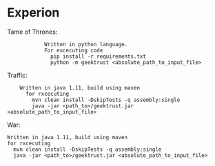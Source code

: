 # Experion

Tame of Thrones:
                
                Written in python language. 
                For excecuting code 
                  pip install -r requirements.txt
                  python -m geektrust <absolute_path_to_input_file>
               
Traffic:
       
        Written in java 1.11, build using maven
          for rxcecuting
            mvn clean install -DskipTests -q assembly:single
            java -jar <path_to>/geektrust.jar <absolute_path_to_input_file>

War:
   
    Written in java 1.11, build using maven
    for rxcecuting
      mvn clean install -DskipTests -q assembly:single
      java -jar <path_to>/geektrust.jar <absolute_path_to_input_file>

